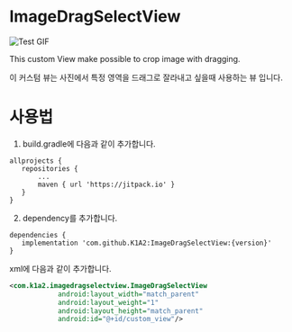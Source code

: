 # ImageDragSelectView
![Test GIF](https://github.com/K1A2/ImageDragSelectView/blob/master/selectview_test.gif)


This custom View make possible to crop image with dragging.
 
 이 커스텀 뷰는 사진에서 특정 영역을 드래그로 잘라내고 싶을때 사용하는 뷰 입니다.
 # 사용법
 1. build.gradle에 다음과 같이 추가합니다.
 ```
 allprojects {
	repositories {
		...
		maven { url 'https://jitpack.io' }
	}
}
```
 
 
 2. dependency를 추가합니다.
 ```
 dependencies {
 	implementation 'com.github.K1A2:ImageDragSelectView:{version}'
}
```


xml에 다음과 같이 추가합니다.
```xml
<com.k1a2.imagedragselectview.ImageDragSelectView
            android:layout_width="match_parent"
            android:layout_weight="1"
            android:layout_height="match_parent"
            android:id="@+id/custom_view"/>
```
